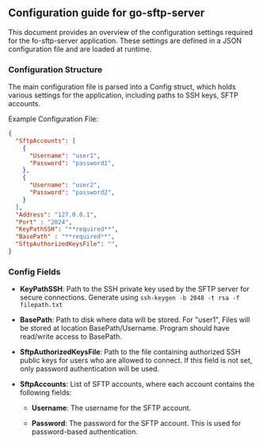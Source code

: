 ## Configuration guide for go-sftp-server
This document provides an overview of the configuration settings required for the fo-sftp-server application. These settings are defined in a JSON configuration file and are loaded at runtime.

### Configuration Structure
The main configuration file is parsed into a Config struct, which holds various settings for the application, including paths to SSH keys, SFTP accounts.

Example Configuration File:

```json
{
  "SftpAccounts": [
    {
      "Username": "user1",
      "Password": "password1",
    },
    {
      "Username": "user2",
      "Password": "password2",
    }
  ],
  "Address": "127.0.0.1",
  "Port" : "2024",
  "KeyPathSSH": "**required**",
  "BasePath" : "**required**",
  "SftpAuthorizedKeysFile": "",
}
```

### Config Fields
- **KeyPathSSH**:
Path to the SSH private key used by the SFTP server for secure connections.
Generate using `ssh-keygen -b 2048 -t rsa -f filepath.txt`

- **BasePath**:
Path to disk where data will be stored. For "user1", Files will be stored at location BasePath/Username. Program should have read/write access to BasePath.

- **SftpAuthorizedKeysFile**:
Path to the file containing authorized SSH public keys for users who are allowed to connect. If this field is not set, only password authentication will be used.

- **SftpAccounts**:
List of SFTP accounts, where each account contains the following fields:

  - **Username**:
  The username for the SFTP account.

  - **Password**:
  The password for the SFTP account. This is used for password-based authentication.



